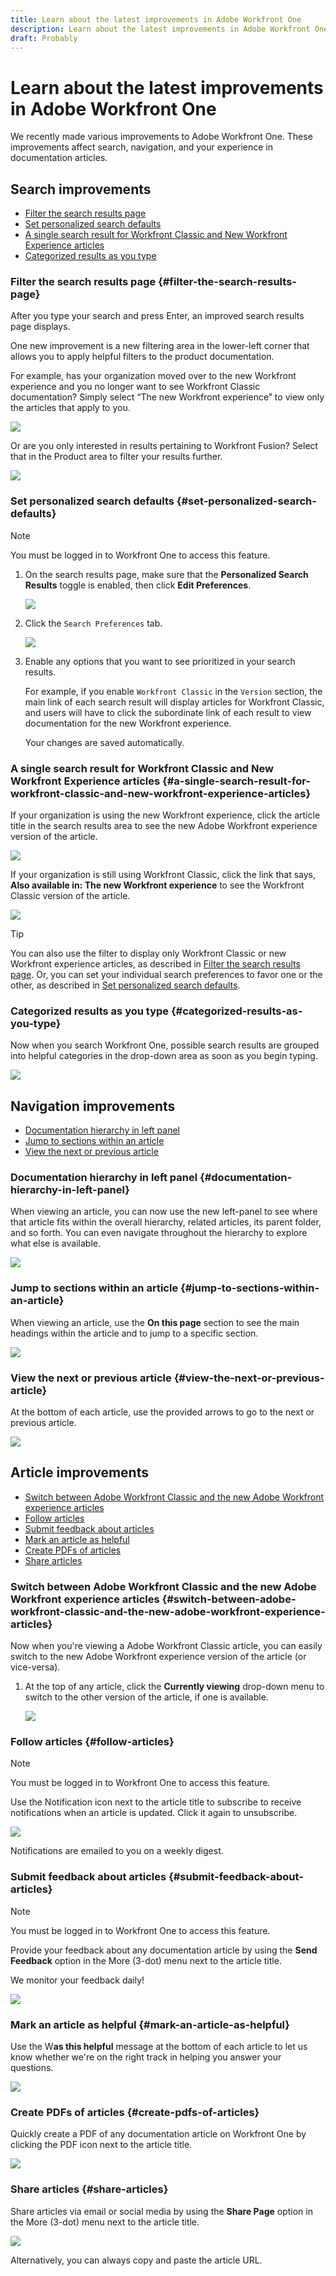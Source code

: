 ```yaml
---
title: Learn about the latest improvements in Adobe Workfront One
description: Learn about the latest improvements in Adobe Workfront One
draft: Probably
---
```

# Learn about the latest improvements in Adobe Workfront One

<!--
<MadCap:conditionalText data-mc-conditions="QuicksilverOrClassic.Draft mode">
Beginning on July 14, 2020,
</MadCap:conditionalText>
-->

We recently made various improvements to Adobe Workfront One. These improvements affect search, navigation, and your experience in documentation articles.

## Search improvements

* [Filter the search results page](#filter-the-search-results-page) 
* [Set personalized search defaults](#set-personalized-search-defaults) 
* [A single search result for Workfront Classic and New Workfront Experience articles](#a-single-search-result-for-workfront-classic-and-new-workfront-experience-articles) 
* [Categorized results as you type](#categorized-results-as-you-type)

### Filter the search results page {#filter-the-search-results-page}

After you type your search and press Enter, an improved search results page displays.

One new improvement is a new filtering area in the lower-left corner that allows you to apply helpful filters to the product documentation.

For example, has your organization moved over to the new Workfront experience and you no longer want to see Workfront Classic documentation? Simply select “The new Workfront experience” to view only the articles that apply to you.

![](assets/searchresults-350x145.png)

Or are you only interested in results pertaining to Workfront Fusion? Select that in the Product area to filter your results further.

![](assets/searchresults2-350x140.png)

### Set personalized search defaults {#set-personalized-search-defaults}

>[!NOTE]
>
>You must be logged in to Workfront One to access this feature.

1. On the search results page, make sure that the **Personalized Search Results** toggle is enabled, then click **Edit Preferences**.

   ![](assets/editpref-350x152.png)

1. Click the ```Search Preferences``` tab.

   ![](assets/search-preferences-tab-350x224.png)

1. Enable any options that you want to see prioritized in your search results.

   For example, if you enable ```Workfront Classic``` in the ```Version``` section, the main link of each search result will display articles for Workfront Classic, and users will have to click the subordinate link of each result to view documentation for the new Workfront experience.

   Your changes are saved automatically.

### A single search result for Workfront Classic and New Workfront Experience articles {#a-single-search-result-for-workfront-classic-and-new-workfront-experience-articles}

If your organization is using the new Workfront experience, click the article title in the search results area to see the new Adobe Workfront experience version of the article.

![](assets/combined2-350x153.png)

If your organization is still using Workfront Classic, click the link that says, **Also available in: The new Workfront experience** to see the Workfront Classic version of the article.

![](assets/combined-search-350x156.png)

>[!TIP]
>
>You can also use the filter to display only Workfront Classic or new Workfront experience articles, as described in [Filter the search results page](#filter-the-search-results-page). Or, you can set your individual search preferences to favor one or the other, as described in [Set personalized search defaults](#set-personalized-search-defaults).

### Categorized results as you type {#categorized-results-as-you-type}

Now when you search Workfront One, possible search results are grouped into helpful categories in the drop-down area as soon as you begin typing.

![](assets/drop-down-350x163.png)

## Navigation improvements

* [Documentation hierarchy in left panel](#documentation-hierarchy-in-left-panel) 
* [Jump to sections within an article](#jump-to-sections-within-an-article) 
* [View the next or previous article](#view-the-next-or-previous-article)

### Documentation hierarchy in left panel {#documentation-hierarchy-in-left-panel}

When viewing an article, you can now use the new left-panel to see where that article fits within the overall hierarchy, related articles, its parent folder, and so forth. You can even navigate throughout the hierarchy to explore what else is available.

![](assets/kanban-350x245.png)

### Jump to sections within an article {#jump-to-sections-within-an-article}

When viewing an article, use the **On this page** section to see the main headings within the article and to jump to a specific section.

![](assets/onthispage-350x229.png)

### View the next or previous article {#view-the-next-or-previous-article}

At the bottom of each article, use the provided arrows to go to the next or previous article.

![](assets/nextprevious-350x49.png)

<!--
<div data-mc-conditions="QuicksilverOrClassic.Draft mode">
<h3>Breadcrumbs</h3>
<p>&nbsp;</p>
</div>
-->

## Article improvements

* [Switch between Adobe Workfront Classic and the new Adobe Workfront experience articles](#switch-between-adobe-workfront-classic-and-the-new-adobe-workfront-experience-articles) 
* [Follow articles](#follow-articles) 
* [Submit feedback about articles](#submit-feedback-about-articles) 
* [Mark an article as helpful](#mark-an-article-as-helpful) 
* [Create PDFs of articles](#create-pdfs-of-articles) 
* [Share articles](#share-articles)

### Switch between Adobe Workfront Classic and the new Adobe Workfront experience articles {#switch-between-adobe-workfront-classic-and-the-new-adobe-workfront-experience-articles}

Now when you're viewing a Adobe Workfront Classic article, you can easily switch to the new Adobe Workfront experience version of the article (or vice-versa).

1. At the top of any article, click the **Currently viewing** drop-down menu to switch to the other version of the article, if one is available.

   ![](assets/switch-version-350x179.png)

### Follow articles {#follow-articles}

>[!NOTE]
>
>You must be logged in to Workfront One to access this feature.

Use the Notification icon next to the article title to subscribe to receive notifications when an article is updated. Click it again to unsubscribe.

![](assets/notification-350x124.png)

Notifications are emailed to you on a weekly digest.

### Submit feedback about articles {#submit-feedback-about-articles}

>[!NOTE]
>
>You must be logged in to Workfront One to access this feature.

Provide your feedback about any documentation article by using the **Send Feedback** option in the More (3-dot) menu next to the article title.

We monitor your feedback daily!

![](assets/feedback-350x141.png)

### Mark an article as helpful {#mark-an-article-as-helpful}

Use the W**as this helpful** message at the bottom of each article to let us know whether we're on the right track in helping you answer your questions.

![](assets/helpful-350x168.png)

### Create PDFs of articles {#create-pdfs-of-articles}

Quickly create a PDF of any documentation article on Workfront One by clicking the PDF icon next to the article title.

![](assets/pdficon-350x127.png)

### Share articles {#share-articles}

Share articles via email or social media by using the **Share Page** option in the More (3-dot) menu next to the article title.

![](assets/share-350x96.png)

Alternatively, you can always copy and paste the article URL.
